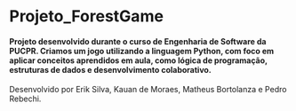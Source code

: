 # Projeto_ForestGame
#### Projeto desenvolvido durante o curso de Engenharia de Software da PUCPR. Criamos um jogo utilizando a linguagem Python, com foco em aplicar conceitos aprendidos em aula, como lógica de programação, estruturas de dados e desenvolvimento colaborativo.  
Desenvolvido por Erik Silva, Kauan de Moraes, Matheus Bortolanza e Pedro Rebechi.
